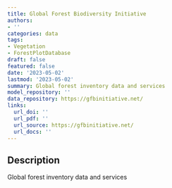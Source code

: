 ```yaml
---
title: Global Forest Biodiversity Initiative
authors:
- ''
categories: data
tags:
- Vegetation
- ForestPlotDatabase
draft: false
featured: false
date: '2023-05-02'
lastmod: '2023-05-02'
summary: Global forest inventory data and services
model_repository: ''
data_repository: https://gfbinitiative.net/
links:
  url_doi: ''
  url_pdf: ''
  url_source: https://gfbinitiative.net/
  url_docs: ''
---
```


## Description

Global forest inventory data and services

